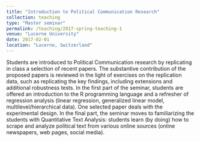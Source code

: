 ```yaml
---
title: "Introduction to Political Communication Research"
collection: teaching
type: "Master seminar"
permalink: /teaching/2017-spring-teaching-1
venue: "Lucerne University"
date: 2017-02-01
location: "Lucerne, Switzerland"
---
```


Students are introduced to Political Communication research by replicating in class a selection of recent papers. The substantive contribution of the proposed papers is reviewed in the light of exercises on the replication data, such as replicating the key findings, including extensions and additional robustness tests. In the first part of the seminar, students are offered an introduction to the R programming language and a refresher of regression analysis (linear regression, generalized linear model, multilevel/hierarchical data). One selected paper deals with the experimental design. In the final part, the seminar moves to familiarizing the students with Quantitative Text Analysis: students learn (by doing) how to scrape and analyze political text from various online sources (online newspapers, web pages, social media).
